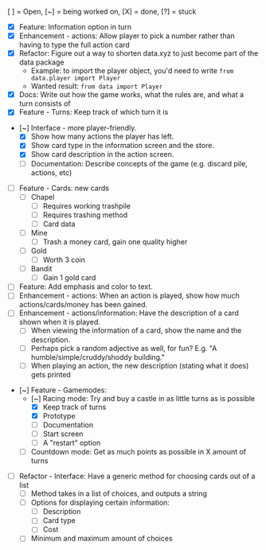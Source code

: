 [ ] = Open, [~] = being worked on, [X] = done, [?] = stuck

- [X] Feature: Information option in turn
- [X] Enhancement - actions: Allow player to pick a number rather than having to type the full action card
- [X] Refactor: Figure out a way to shorten data.xyz to just become part of the data package
    - Example: to import the player object, you'd need to write `from data.player import Player`
     - Wanted result: `from data import Player`
- [X] Docs: Write out how the game works, what the rules are, and what a turn consists of
- [X] Feature - Turns: Keep track of which turn it is
- [~] Interface - more player-friendly.
    - [X] Show how many actions the player has left.
    - [X] Show card type in the information screen and the store.
    - [X] Show card description in the action screen.
    - [ ] Documentation: Describe concepts of the game (e.g. discard pile, actions, etc)
- [ ] Feature - Cards: new cards
    - [ ] Chapel
        - [ ] Requires working trashpile
        - [ ] Requires trashing method
        - [ ] Card data
    - [ ] Mine
        - [ ] Trash a money card, gain one quality higher
    - [ ] Gold
        - [ ] Worth 3 coin
    - [ ] Bandit
        -  [ ] Gain 1 gold card
- [ ] Feature: Add emphasis and color to text.
- [ ] Enhancement - actions: When an action is played, show how much actions/cards/money has been gained.
- [ ] Enhancement - actions/information: Have the description of a card shown when it is played.
    - [ ] When viewing the information of a card, show the name and the description.
    - [ ] Perhaps pick a random adjective as well, for fun? E.g. "A humble/simple/cruddy/shoddy building."
    - [ ] When playing an action, the new description (stating what it does) gets printed
- [~] Feature - Gamemodes:
    - [~] Racing mode: Try and buy a castle in as little turns as is possible
        - [X] Keep track of turns
        - [X] Prototype
        - [ ] Documentation
        - [ ] Start screen
        - [ ] A "restart" option
    - [ ] Countdown mode: Get as much points as possible in X amount of turns
- [ ] Refactor - Interface: Have a generic method for choosing cards out of a list
    - [ ] Method takes in a list of choices, and outputs a string
    - [ ] Options for displaying certain information:
        - [ ] Description
        - [ ] Card type
        - [ ] Cost
    - [ ] Minimum and maximum amount of choices